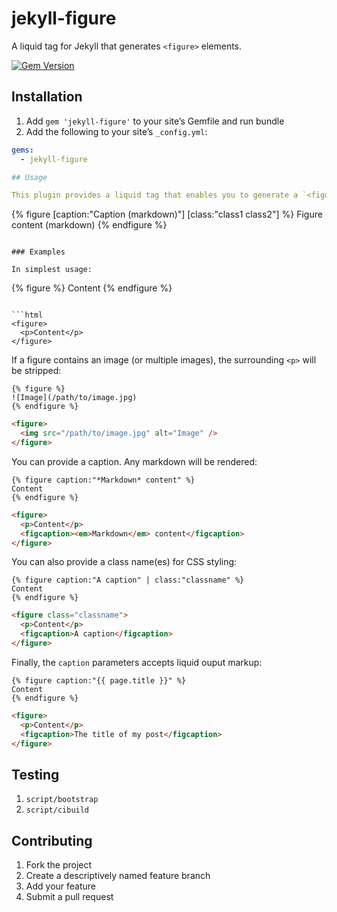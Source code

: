 # jekyll-figure

A liquid tag for Jekyll that generates `<figure>` elements.

[![Gem Version](https://img.shields.io/gem/v/jekyll-figure.svg)](https://rubygems.org/gems/jekyll-figure)

## Installation

1. Add `gem 'jekyll-figure'` to your site’s Gemfile and run bundle
2. Add the following to your site’s `_config.yml`:

```yml
gems:
  - jekyll-figure

## Usage

This plugin provides a liquid tag that enables you to generate a `<figure> element`. It takes optional `caption` and `class` parameters.

```
{% figure [caption:"Caption (markdown)"] [class:"class1 class2"] %}
Figure content (markdown)
{% endfigure %}
```

### Examples

In simplest usage:

```
{% figure %}
Content
{% endfigure %}
```

```html
<figure>
  <p>Content</p>
</figure>
```

If a figure contains an image (or multiple images), the surrounding `<p>` will be stripped:

```
{% figure %}
![Image](/path/to/image.jpg)
{% endfigure %}
```

```html
<figure>
  <img src="/path/to/image.jpg" alt="Image" />
</figure>
```

You can provide a caption. Any markdown will be rendered:

```
{% figure caption:"*Markdown* content" %}
Content
{% endfigure %}
```

```html
<figure>
  <p>Content</p>
  <figcaption><em>Markdown</em> content</figcaption>
</figure>
```

You can also provide a class name(es) for CSS styling:

```
{% figure caption:"A caption" | class:"classname" %}
Content
{% endfigure %}
```

```html
<figure class="classname">
  <p>Content</p>
  <figcaption>A caption</figcaption>
</figure>
```

Finally, the `caption` parameters accepts liquid ouput markup:

```
{% figure caption:"{{ page.title }}" %}
Content
{% endfigure %}
```

```html
<figure>
  <p>Content</p>
  <figcaption>The title of my post</figcaption>
</figure>
```

## Testing

1. `script/bootstrap`
2. `script/cibuild`

## Contributing

1. Fork the project
2. Create a descriptively named feature branch
3. Add your feature
4. Submit a pull request

